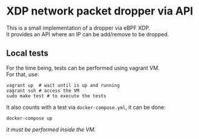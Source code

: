 # XDP network packet dropper via API

This is a small implementation of a dropper via eBPF XDP.   
It provides an API where an IP can be add/remove to be dropped.

## Local tests
For the time being, tests can be performed using vagrant VM.   
For that, use:
```
vagrant up  # wait until is up and running
vagrant ssh # access the VM
sudo make test # to execute the tests
```

It also counts with a test via `docker-compose.yml`, it can be done:
```
docker-compose up
```
*it must be performed inside the VM.*